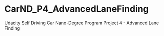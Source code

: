 # CarND_P4_AdvancedLaneFinding
Udacity Self Driving Car Nano-Degree Program Project 4 - Advanced Lane Finding
